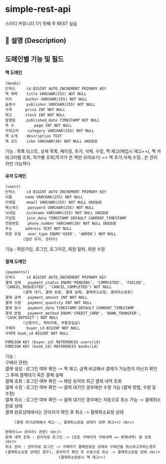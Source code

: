 # simple-rest-api
스터디 커뮤니티 1기 첫째 주 REST 실습


## 📝 설명 (Description)


## 도메인별 기능 및 필드

#### 책 도메인
	
	(books)
	인덱스 	id BIGINT AUTO_INCREMENT PRIMARY KEY
	책 제목	title VARCHAR(255) NOT NULL
	저자 		author VARCHAR(255) NOT NULL
	출판사 	publisher VARCHAR(255) NOT NULL
	가격 		price INT NOT NULL
	재고 		stock INT NOT NULL
	발행일 	published_date TIMESTAMP NOT NULL
	쪽 수 		page INT NOT NULL
	카테고리 	category VARCHAR(255) NOT NULL
	책 소개 	description TEXT
	책 코드 	isbn VARCHAR(30) NOT NULL UNIQUE

기능 : 목록 리스트, 상세 목록, 페이징, 추가, 삭제, 수정, 책 재고(매입시 재고++), 책 카테고리별 조회, 작가별 조회(작가가 쓴 책만 모아보기) => 책 추가,삭제,수정...은 관리자만 가능하다


#### 유저 도메인

	(users)
	인덱스 	id BIGINT AUTO_INCREMENT PRIMARY KEY
	이름 		name VARCHAR(255) NOT NULL
	이메일 	email VARCHAR(255) NOT NULL UNIQUE 
	패스워드 	password VARCHAR(255) NOT NULL
	닉네임 	nickname VARCHAR(255) NOT NULL UNIQUE 
	가입일 	join_date TIMESTAMP DEFAULT CURRENT_TIMESTAMP
	전화번호 	phone_number VARCHAR(20) NOT NULL UNIQUE
	주소 		address TEXT NOT NULL
	회원 유형 	user_type ENUM('USER', 'ADMIN') NOT NULL
			(일반 유저, 관리자)

기능 :  회원가입, 로그인, 로그아웃, 회원 탈퇴, 회원 수정


#### 결제 도메인 
		
	(payments))
	인덱스 	id BIGINT AUTO_INCREMENT PRIMARY KEY
	결제 상태 	payment_status ENUM('PENDING', 'COMPLETED', 'FAILED', 'CANCEL_REQUESTED', 'CANCEL_COMPLETED') NOT NULL
			(결제 대기, 결제 완료, 결제 실패, 결제취소요청, 결제취소완료)
	결제 금액 	payment_amount INT NOT NULL
	결제 수량 	payment_quantity INT NOT NULL
	결제 일시 	payment_date TIMESTAMP DEFAULT CURRENT_TIMESTAMP
	결제 방법 	payment_method ENUM('CREDIT_CARD', 'BANK_TRANSFER', 'CASH_DEPOSIT') NOT NULL
			(신용카드, 계좌이체, 무통장입금)
	구매자 	buyer_id BIGINT NOT NULL
	구매책	book_id BIGINT NOT NULL

	FOREIGN KEY (buyer_id) REFERENCES users(id)
	FOREIGN KEY (book_id) REFERENCES books(id)

기능 :	 <br/>
	구매자 관련) <br/>
	결제 생성 :  로그인 여부 확인 -> 책 재고, 금액 비교해서 결제가 가능한지 아닌지 확인 그 후에 결제대기 혹은 결제 실패 <br/>
	결제 조회 :  로그인 여부 확인 -> 해당 유저의 최근 결제 내역 조회  <br/>
	결제 수정 :  로그인 여부 확인 -> 결제 대기인 경우에만 수정 가능 (결제 방법, 수량 등 수정) <br/>
	결제 취소 :  로그인 여부 확인 -> 결제 대기인 경우에는 자동으로 취소 가능 -> 결제취소완료 상태 <br/>
						   결제 완료상태에서는 관리자가 확인 후 취소 -> 결제취소요청 상태 <br/>

		(결제 대기상태에서 재고--, 결제취소완료 상태가 되면 재고++) <br/>

	판매자(=> 관리자) 관련) <br/>
	판매 내역 조회 : 관리자로 로그인 -> (모든 구매자의 구매내역 == 판매내역) 을 조회 <br/>
	취소 관리 : 관리자로 로그인 -> 구매자가 결제완료된 상태의 구매건을 취소하고자하는경우 (결제취소요청 상태인 경우), 관리자가 확인 후 수동으로 취소 -> 결제취소완료 상태 <br/>
							(결제취소완료시 책 재고++)

